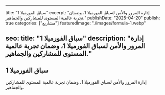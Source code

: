 
---
title: "سباق الفورميلا 1"
excerpt: "إدارة المرور والأمن لسباق الفورميلا 1، وضمان تجربة عالمية المستوى للمشاركين والجماهير."
publishDate: "2025-04-20"
publish: true
categories: ["مشاريع"]
featuredImage: "./images/formula-1.webp"

seo:
  title: "سباق الفورميلا 1"
  description: "إدارة المرور والأمن لسباق الفورميلا 1، وضمان تجربة عالمية المستوى للمشاركين والجماهير."
---

## سباق الفورميلا 1
إدارة المرور والأمن لسباق الفورميلا 1، وضمان تجربة عالمية المستوى للمشاركين والجماهير.
